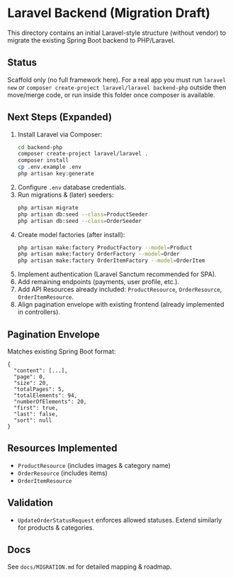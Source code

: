 # Laravel Backend (Migration Draft)

This directory contains an initial Laravel-style structure (without vendor) to migrate the existing Spring Boot backend to PHP/Laravel.

## Status
Scaffold only (no full framework here). For a real app you must run `laravel new` or `composer create-project laravel/laravel backend-php` outside then move/merge code, or run inside this folder once composer is available.

## Next Steps (Expanded)
1. Install Laravel via Composer:
	```bash
	cd backend-php
	composer create-project laravel/laravel .
	composer install
	cp .env.example .env
	php artisan key:generate
	```
2. Configure `.env` database credentials.
3. Run migrations & (later) seeders:
	```bash
	php artisan migrate
	php artisan db:seed --class=ProductSeeder
	php artisan db:seed --class=OrderSeeder
	```
4. Create model factories (after install):
	```bash
	php artisan make:factory ProductFactory --model=Product
	php artisan make:factory OrderFactory --model=Order
	php artisan make:factory OrderItemFactory --model=OrderItem
	```
5. Implement authentication (Laravel Sanctum recommended for SPA). 
6. Add remaining endpoints (payments, user profile, etc.).
7. Add API Resources already included: `ProductResource`, `OrderResource`, `OrderItemResource`.
8. Align pagination envelope with existing frontend (already implemented in controllers).

## Pagination Envelope
Matches existing Spring Boot format:
```
{
  "content": [...],
  "page": 0,
  "size": 20,
  "totalPages": 5,
  "totalElements": 94,
  "numberOfElements": 20,
  "first": true,
  "last": false,
  "sort": null
}
```

## Resources Implemented
- `ProductResource` (includes images & category name)
- `OrderResource` (includes items)
- `OrderItemResource`

## Validation
- `UpdateOrderStatusRequest` enforces allowed statuses. Extend similarly for products & categories.

## Docs
See `docs/MIGRATION.md` for detailed mapping & roadmap.

